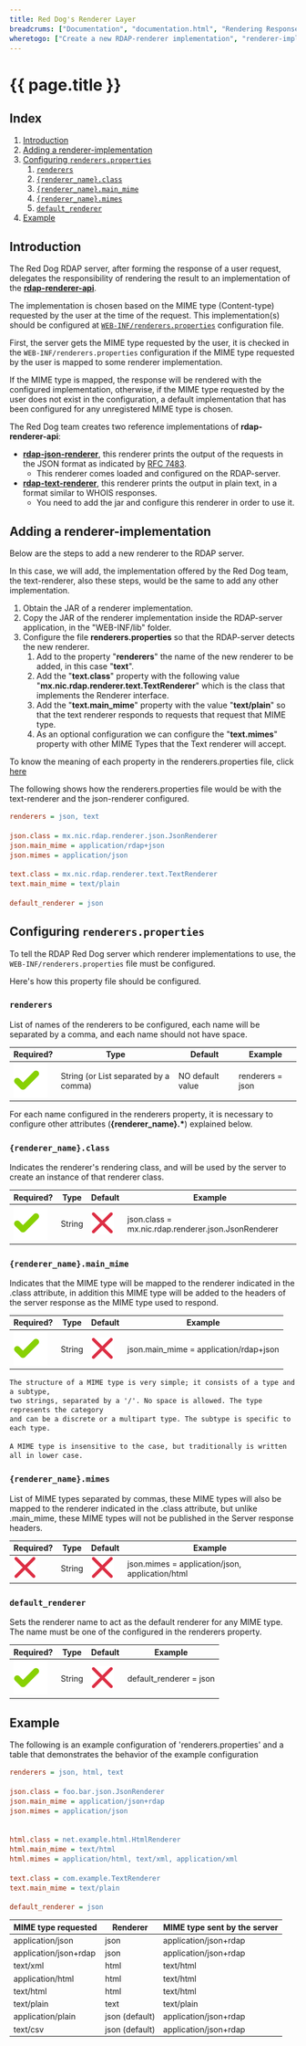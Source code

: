 ```yaml
---
title: Red Dog's Renderer Layer
breadcrums: ["Documentation", "documentation.html", "Rendering Response Data", "documentation.html#rendering-response-data"]
wheretogo: ["Create a new RDAP-renderer implementation", "renderer-implementation.html"]
---
```

# {{ page.title }}

## Index

1. [Introduction](#introduction)
1. [Adding a renderer-implementation](#adding-a-renderer-implementation)
1. [Configuring `renderers.properties`](#configuring-renderersproperties)
   1. [`renderers`](#renderers)
   1. [`{renderer_name}.class`](#renderer_nameclass)
   1. [`{renderer_name}.main_mime`](#renderer_namemain_mime)
   1. [`{renderer_name}.mimes`](#renderer_namemimes)
   1. [`default_renderer`](#default_renderer)
1. [Example](#example)

## Introduction

The Red Dog RDAP server, after forming the response of a user request, delegates the responsibility of rendering the result to an implementation of the [**rdap-renderer-api**](https://github.com/NICMx/rdap-renderer-api).

The implementation is chosen based on the MIME type (Content-type) requested by the user at the time of the request. This implementation(s) should be configured at [`WEB-INF/renderers.properties`](https://github.com/NICMx/rdap-server/blob/master/src/main/webapp/WEB-INF/renderers.properties) configuration file.

First, the server gets the MIME type requested by the user, it is checked in the `WEB-INF/renderers.properties` configuration if the MIME type requested by the user is mapped to some renderer implementation.

If the MIME type is mapped, the response will be rendered with the configured implementation, otherwise, if the MIME type requested by the user does not exist in the configuration, a default implementation that has been configured for any unregistered MIME type is chosen.

The Red Dog team creates two reference implementations of **rdap-renderer-api**:

+ __[rdap-json-renderer](https://github.com/NICMx/rdap-json-renderer)__, this renderer prints the output of the requests in the JSON format as indicated by [RFC 7483](https://tools.ietf.org/html/rfc7483).
	+ This renderer comes loaded and configured on the RDAP-server. 
+ __[rdap-text-renderer](https://github.com/NICMx/rdap-text-renderer)__, this renderer prints the output in plain text, in a format similar to WHOIS responses.
	+ You need to add the jar and configure this renderer in order to use it.
	
## Adding a renderer-implementation

Below are the steps to add a new renderer to the RDAP server.

In this case, we will add, the implementation offered by the Red Dog team, the text-renderer, also these steps, would be the same to add any other implementation.

1. Obtain the JAR of a renderer implementation.
1. Copy the JAR of the renderer implementation inside the RDAP-server application, in the "WEB-INF/lib" folder.
1. Configure the file **renderers.properties** so that the RDAP-server detects the new renderer.
	1. Add to the property "**renderers**" the name of the new renderer to be added, in this case "**text**".
	1. Add the "**text.class**" property with the following value "**mx.nic.rdap.renderer.text.TextRenderer**" which is the class that implements the Renderer interface.
	1. Add the "**text.main_mime**" property with the value "**text/plain**" so that the text renderer responds to requests that request that MIME type.
	1. As an optional configuration we can configure the "**text.mimes**" property with other MIME Types that the Text renderer will accept.
	
To know the meaning of each property in the renderers.properties file, click [here](#configuring-renderersproperties)

The following shows how the renderers.properties file would be with the text-renderer and the json-renderer configured.

```ini
renderers = json, text

json.class = mx.nic.rdap.renderer.json.JsonRenderer
json.main_mime = application/rdap+json
json.mimes = application/json

text.class = mx.nic.rdap.renderer.text.TextRenderer
text.main_mime = text/plain

default_renderer = json

```


## Configuring `renderers.properties`

To tell the RDAP Red Dog server which renderer implementations to use, the `WEB-INF/renderers.properties` file must be configured.

Here's how this property file should be configured.

### `renderers`

List of names of the renderers to be configured, each name will be separated by a comma, and each name should not have space.

| Required? | Type | Default | Example |
|--------------------|--------|---------|-------------|
| ![Yes](img/green_bkg_check.svg) | String (or List separated by a comma) | NO default value | renderers = json |

For each name configured in the renderers property, it is necessary to configure other attributes (__{renderer_name}.*__) explained below.

### `{renderer_name}.class`

Indicates the renderer's rendering class, and will be used by the server to create an instance of that renderer class.

| Required? | Type | Default | Example |
|--------------------|--------|---------|-------------|
| ![Yes](img/green_bkg_check.svg) | String | ![No](img/red_x.svg) | json.class = mx.nic.rdap.renderer.json.JsonRenderer |


### `{renderer_name}.main_mime`

Indicates that the MIME type will be mapped to the renderer indicated in the .class attribute, in addition this MIME type will be added to the headers of the server response as the MIME type used to respond.

| Required? | Type | Default | Example |
|--------------------|--------|---------|-------------|
| ![Yes](img/green_bkg_check.svg) | String | ![No](img/red_x.svg) | json.main_mime = application/rdap+json |

```
The structure of a MIME type is very simple; it consists of a type and a subtype, 
two strings, separated by a '/'. No space is allowed. The type represents the category 
and can be a discrete or a multipart type. The subtype is specific to each type.

A MIME type is insensitive to the case, but traditionally is written all in lower case.
```

### `{renderer_name}.mimes`

List of MIME types separated by commas, these MIME types will also be mapped to the renderer indicated in the .class attribute, but unlike .main_mime, these MIME types will not be published in the Server response headers.

| Required? | Type | Default | Example |
|--------------------|--------|---------|-------------|
| ![No](img/red_x.svg) | String | ![No](img/red_x.svg) |  json.mimes = application/json, application/html |

### `default_renderer`

Sets the renderer name to act as the default renderer for any MIME type. The name must be one of the configured in the renderers property.

| Required? | Type | Default | Example |
|--------------------|--------|---------|-------------|
| ![Yes](img/green_bkg_check.svg) | String | ![No](img/red_x.svg) | default_renderer = json |

## Example

The following is an example configuration of 'renderers.properties' and a table that demonstrates the behavior of the example configuration

```ini
renderers = json, html, text

json.class = foo.bar.json.JsonRenderer
json.main_mime = application/json+rdap
json.mimes = application/json


html.class = net.example.html.HtmlRenderer
html.main_mime = text/html
html.mimes = application/html, text/xml, application/xml

text.class = com.example.TextRenderer
text.main_mime = text/plain

default_renderer = json

```

| MIME type requested | Renderer | MIME type sent by the server |
|---------------------|----------|------------------------------|
| application/json | json | application/json+rdap |
| application/json+rdap | json | application/json+rdap |
| text/xml | html | text/html |
| application/html | html | text/html |
| text/html | html | text/html |
| text/plain | text | text/plain |
| application/plain | json (default) | application/json+rdap |
| text/csv | json (default) | application/json+rdap |
